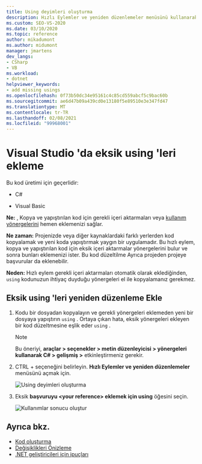 ```yaml
---
title: Using deyimleri oluşturma
description: Hızlı Eylemler ve yeniden düzenlemeler menüsünü kullanarak, gerekli içeri aktarmaları hemen ekleme veya kopya ve yapıştırılan kod için yönergeleri kullanma hakkında bilgi edinin.
ms.custom: SEO-VS-2020
ms.date: 03/10/2020
ms.topic: reference
author: mikadumont
ms.author: midumont
manager: jmartens
dev_langs:
- CSharp
- VB
ms.workload:
- dotnet
helpviewer_keywords:
- add missing usings
ms.openlocfilehash: 0f73b50dc34e95161c4c85cd559abcf5c9bac60b
ms.sourcegitcommit: ae6d47b09a439cd0e13180f5e89510e3e347fd47
ms.translationtype: MT
ms.contentlocale: tr-TR
ms.lasthandoff: 02/08/2021
ms.locfileid: "99968001"
---
```

# <a name="add-missing-usings-in-visual-studio"></a>Visual Studio 'da eksik using 'leri ekleme

Bu kod üretimi için geçerlidir:

- C#

- Visual Basic

**Ne:** , Kopya ve yapıştırılan kod için gerekli içeri aktarmaları veya [kullanım yönergelerini](/dotnet/csharp/language-reference/keywords/using-directive) hemen eklemenizi sağlar.

**Ne zaman:** Projenizde veya diğer kaynaklardaki farklı yerlerden kod kopyalamak ve yeni koda yapıştırmak yaygın bir uygulamadır. Bu hızlı eylem, kopya ve yapıştırılan kod için eksik içeri aktarmalar yönergelerini bulur ve sonra bunları eklemenizi ister. Bu kod düzeltilme Ayrıca projeden projeye başvurular da eklenebilir.

**Neden:** Hızlı eylem gerekli içeri aktarmaları otomatik olarak eklediğinden, `using` kodunuzun ihtiyaç duyduğu yönergeleri el ile kopyalamanız gerekmez.

## <a name="add-missing-usings-refactoring"></a>Eksik using 'leri yeniden düzenleme Ekle

1. Kodu bir dosyadan kopyalayın ve gerekli yönergeleri eklemeden yeni bir dosyaya yapıştırın `using` . Ortaya çıkan hata, eksik yönergeleri ekleyen bir kod düzeltmesine eşlik eder `using` .

    > [!NOTE]
    > Bu öneriyi, **araçlar > seçenekler > metin düzenleyicisi > yönergeleri kullanarak C# > gelişmiş >** etkinleştirmeniz gerekir.

2. CTRL + seçeneğini belirleyin. **Hızlı Eylemler ve yeniden düzenlemeler** menüsünü açmak için.

    ![Using deyimleri oluşturma](media/generate-using-codefix.png)

3. Eksik **başvuruyu \<your reference\> eklemek için using** öğesini seçin.

    ![Kullanımlar sonucu oluştur](media/generate-using-result.png)

## <a name="see-also"></a>Ayrıca bkz.

- [Kod oluşturma](../code-generation-in-visual-studio.md)
- [Değişiklikleri Önizleme](../../ide/preview-changes.md)
- [.NET geliştiricileri için ipuçları](../csharp-developer-productivity.md)
